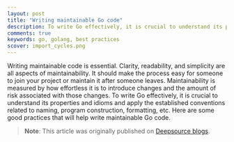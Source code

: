 ```yaml
---
layout: post
title: "Writing maintainable Go code"
description: To write Go effectively, it is crucial to understand its properties and idioms and apply the established conventions related to naming, program construction, formatting, etc. The post explains some good practices that will help write maintainable Go code.
comments: true
keywords: go, golang, best practices
scover: import_cycles.png
---
```


Writing maintainable code is essential. Clarity, readability, and simplicity are all aspects of maintainability. It should make the process easy for someone to join your project or maintain it after someone leaves.
Maintainability is measured by how effortless it is to introduce changes and the amount of risk associated with those changes. To write Go effectively, it is crucial to understand its properties and idioms and apply the established conventions related to naming, program construction, formatting, etc. Here are some good practices that will help write maintainable Go code.

> **Note**: This article was originally published on [Deepsource blogs](https://deepsource.io/learn/software-engineering-guide/writing-maintainable-go-code/).